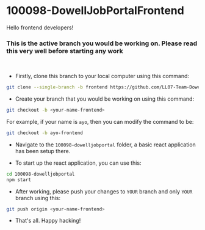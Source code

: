 # 100098-DowellJobPortalFrontend

Hello frontend developers!

<h3>This is the active branch you would be working on. Please read this very well before starting any work</h3>

<br />

- Firstly, clone this branch to your local computer using this command:
```bash
git clone --single-branch -b frontend https://github.com/LL07-Team-Dowell/100098-DowellJobPortal.git
```

- Create your branch that you would be working on using this command:
```bash
git checkout -b <your-name-frontend>
```
For example, if your name is `ayo`, then you can modify the command to be:
```bash
git checkout -b ayo-frontend
```

- Navigate to the `100098-dowelljobportal` folder, a basic react application has been setup there.

- To start up the react application, you can use this:
```bash
cd 100098-dowelljobportal
npm start
```

- After working, please push your changes to `YOUR` branch and only `YOUR` branch using this:
```bash
git push origin <your-name-frontend>
```

- That's all. Happy hacking!
